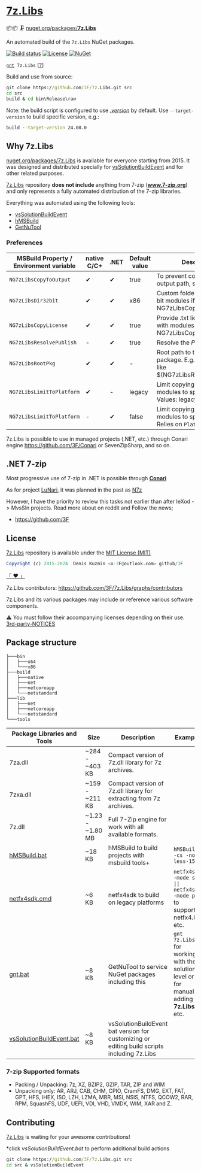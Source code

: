 # [7z.Libs](https://github.com/3F/7z.Libs)

📦📦 🗜  [nuget.org/packages/**7z.Libs**](https://www.nuget.org/packages/7z.Libs/)

An automated build of the `7z.Libs` NuGet packages.

[![Build status](https://ci.appveyor.com/api/projects/status/5d993sgsfuvxixsl/branch/master?svg=true)](https://ci.appveyor.com/project/3Fs/7z-libs/branch/master)
[![License](https://img.shields.io/badge/License-MIT-74A5C2.svg)](https://github.com/3F/7z.Libs/blob/master/License.txt)
[![NuGet](https://img.shields.io/nuget/v/7z.Libs.svg)](https://www.nuget.org/packages/7z.Libs/)

[`gnt`](https://3F.github.io/GetNuTool/releases/latest/gnt/)` 7z.Libs` [[?](https://github.com/3F/GetNuTool)]

Build and use from source:

```bat
git clone https://github.com/3F/7z.Libs.git src
cd src
build & cd bin\Release\raw
```

Note: the build script is configured to use [*.version*](.version) by default. Use `--target-version` to build specific version, e.g.:

```bat
build --target-version 24.08.0
```

## Why 7z.Libs

[nuget.org/packages/7z.Libs](https://www.nuget.org/packages/7z.Libs/) is available for everyone starting from 2015. It was designed and distributed specially for [vsSolutionBuildEvent](https://github.com/3F/vsSolutionBuildEvent) and for other related purposes.

[7z.Libs](https://github.com/3F/7z.Libs) repository **does not include** anything from 7-zip (**www.7-zip.org**) and only represents a fully automated distribution of the 7-zip libraries.

Everything was automated using the following tools:

* [vsSolutionBuildEvent](https://github.com/3F/vsSolutionBuildEvent)
* [hMSBuild](https://github.com/3F/hMSBuild)
* [GetNuTool](https://github.com/3F/GetNuTool)

### Preferences

MSBuild Property / Environment variable | native C/C+ | .NET    | Default value | Description
----------------------------------------|-------------|---------|---------------|------------------
`NG7zLibsCopyToOutput` | ✔ | ✔ | true | To prevent copying into output path, set as **false**
`NG7zLibsDir32bit` | ✔ | ✔ | x86 | Custom folder name for 32-bit modules if NG7zLibsCopyToOutput=true
`NG7zLibsCopyLicense` | ✔ | ✔ | true | Provide .txt licenses along with modules if NG7zLibsCopyToOutput=true
`NG7zLibsResolvePublish` | - | ✔ | true | Resolve the *Publish* target
`NG7zLibsRootPkg` | ✔ | ✔ | - | Root path to the **7z.Libs** package. E.g. path to tools like $(NG7zLibsRootPkg)tools\
`NG7zLibsLimitToPlatform` | ✔ | - | legacy | Limit copying x86/x64 modules to specific platform. Values: legacy, true, false
`NG7zLibsLimitToPlatform` | - | ✔ | false  | Limit copying x86/x64 modules to specific platform. Relies on `PlatformTarget`

7z.Libs is possible to use in managed projects (.NET, etc.) through Conari engine https://github.com/3F/Conari or SevenZipSharp, and so on.

## .NET 7-zip

Most progressive use of 7-zip in .NET is possible through **[Conari](https://github.com/3F/Conari)**

As for project [LuNari](https://github.com/3F/LuNari), it was planned in the past as [N7z](https://github.com/3F/N7z)

However, I have the priority to review this tasks not earlier than after IeXod -> MvsSln projects. Read more about on reddit and Follow the news;

* https://github.com/3F

## License

[7z.Libs](https://github.com/3F/7z.Libs) repository is available under the [MIT License (MIT)](https://github.com/3F/7z.Libs/blob/master/License.txt)

```r
Copyright (c) 2015-2024  Denis Kuzmin <x-3F@outlook.com> github/3F
```

[ 「 ❤ 」 ](https://3F.github.io/fund)

7z.Libs contributors: https://github.com/3F/7z.Libs/graphs/contributors

7z.Libs and its various packages may include or reference various software components. 

⚠ You must follow their accompanying licenses depending on their use. [3rd-party-NOTICES](3rd-party-NOTICES.txt)

## Package structure

```
├───bin
│   ├───x64
│   └───x86
├───build
│   ├───native
│   ├───net
│   ├───netcoreapp
│   └───netstandard
├───lib
│   ├───net
│   ├───netcoreapp
│   └───netstandard
└───tools
```

Package Libraries and Tools | Size | Description  | Example
----------------------------|------|--------------|----------
7za.dll  | ~284 - ~403 KB | Compact version of 7z.dll library for 7z archives.
7zxa.dll | ~159 - ~211 KB | Compact version of 7z.dll library for extracting from 7z archives.
7z.dll   | ~1.23 - ~1.80 MB | Full 7-Zip engine for work with all available formats.
[hMSBuild.bat](https://github.com/3F/hMSBuild)     | ~18 KB  | hMSBuild to build projects with msbuild tools+ | `hMSBuild -cs -no-less-15`
[netfx4sdk.cmd](https://github.com/3F/netfx4sdk)   | ~6 KB   | netfx4sdk to build on legacy platforms | `netfx4sdk -mode sys \|\| netfx4sdk -mode pkg` to support netfx4.0 etc.
[gnt.bat](https://github.com/3F/GetNuTool)         | ~8 KB   | GetNuTool to service NuGet packages including this | `gnt 7z.Libs` for working with the solution level or for manual adding **7z.Libs** etc.
[vsSolutionBuildEvent.bat](https://github.com/3F/vsSolutionBuildEvent) | ~8 KB  |  vsSolutionBuildEvent bat version for customizing or editing build scripts including 7z.Libs


### 7-zip Supported formats

  * Packing / Unpacking: 7z, XZ, BZIP2, GZIP, TAR, ZIP and WIM
  * Unpacking only: AR, ARJ, CAB, CHM, CPIO, CramFS, DMG, EXT, FAT, GPT, HFS, IHEX, ISO, LZH, LZMA, MBR, MSI, NSIS, NTFS, QCOW2, RAR, RPM, SquashFS, UDF, UEFI, VDI, VHD, VMDK, WIM, XAR and Z.

## Contributing

[7z.Libs](https://github.com/3F/7z.Libs) is waiting for your awesome contributions!

\*click *vsSolutionBuildEvent.bat* to perform additional build actions

```bat
git clone https://github.com/3F/7z.Libs.git src
cd src & vsSolutionBuildEvent
```